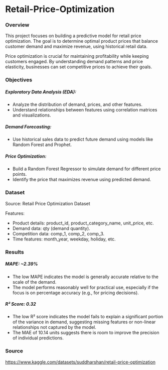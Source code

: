 # Retail-Price-Optimization

### Overview

This project focuses on building a predictive model for retail price optimization. The goal is to determine optimal product prices that balance customer demand and maximize revenue, using historical retail data.

Price optimization is crucial for maintaining profitability while keeping customers engaged. By understanding demand patterns and price elasticity, businesses can set competitive prices to achieve their goals.

### Objectives

##### Exploratory Data Analysis (EDA):
- Analyze the distribution of demand, prices, and other features.
- Understand relationships between features using correlation matrices and visualizations.

##### Demand Forecasting:
- Use historical sales data to predict future demand using models like Random Forest and Prophet.

##### Price Optimization:
- Build a Random Forest Regressor to simulate demand for different price points.
- Identify the price that maximizes revenue using predicted demand.

### Dataset

Source: Retail Price Optimization Dataset

Features:
- Product details: product_id, product_category_name, unit_price, etc.
- Demand data: qty (demand quantity).
- Competition data: comp_1, comp_2, comp_3.
- Time features: month_year, weekday, holiday, etc.

### Results

##### MAPE: ~2.39%
- The low MAPE indicates the model is generally accurate relative to the scale of the demand.
- The model performs reasonably well for practical use, especially if the focus is on percentage accuracy (e.g., for pricing decisions).

##### R² Score: 0.32
- The low R² score indicates the model fails to explain a significant portion of the variance in demand, suggesting missing features or non-linear relationships not captured by the model.
- The MAE of 10.14 units suggests there is room to improve the precision of individual predictions.

### Source

https://www.kaggle.com/datasets/suddharshan/retail-price-optimization
